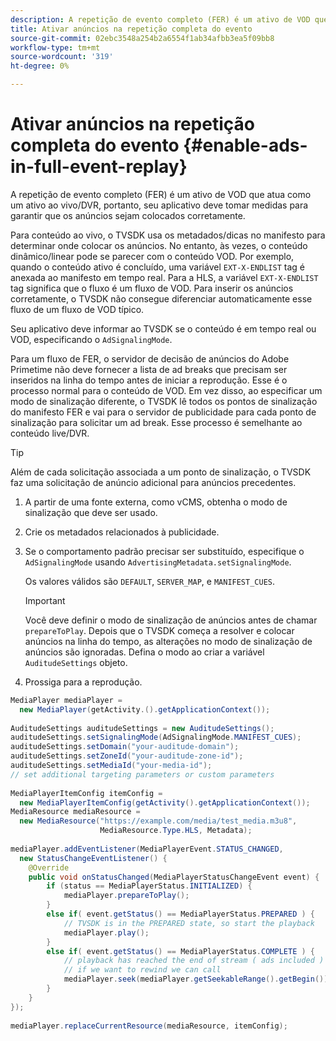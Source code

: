 ```yaml
---
description: A repetição de evento completo (FER) é um ativo de VOD que atua como um ativo ao vivo/DVR, portanto, seu aplicativo deve tomar medidas para garantir que os anúncios sejam colocados corretamente.
title: Ativar anúncios na repetição completa do evento
source-git-commit: 02ebc3548a254b2a6554f1ab34afbb3ea5f09bb8
workflow-type: tm+mt
source-wordcount: '319'
ht-degree: 0%

---
```


# Ativar anúncios na repetição completa do evento {#enable-ads-in-full-event-replay}

A repetição de evento completo (FER) é um ativo de VOD que atua como um ativo ao vivo/DVR, portanto, seu aplicativo deve tomar medidas para garantir que os anúncios sejam colocados corretamente.

Para conteúdo ao vivo, o TVSDK usa os metadados/dicas no manifesto para determinar onde colocar os anúncios. No entanto, às vezes, o conteúdo dinâmico/linear pode se parecer com o conteúdo VOD. Por exemplo, quando o conteúdo ativo é concluído, uma variável `EXT-X-ENDLIST` tag é anexada ao manifesto em tempo real. Para a HLS, a variável `EXT-X-ENDLIST` tag significa que o fluxo é um fluxo de VOD. Para inserir os anúncios corretamente, o TVSDK não consegue diferenciar automaticamente esse fluxo de um fluxo de VOD típico.

Seu aplicativo deve informar ao TVSDK se o conteúdo é em tempo real ou VOD, especificando o `AdSignalingMode`.

Para um fluxo de FER, o servidor de decisão de anúncios do Adobe Primetime não deve fornecer a lista de ad breaks que precisam ser inseridos na linha do tempo antes de iniciar a reprodução. Esse é o processo normal para o conteúdo de VOD. Em vez disso, ao especificar um modo de sinalização diferente, o TVSDK lê todos os pontos de sinalização do manifesto FER e vai para o servidor de publicidade para cada ponto de sinalização para solicitar um ad break. Esse processo é semelhante ao conteúdo live/DVR.

>[!TIP]
>
>Além de cada solicitação associada a um ponto de sinalização, o TVSDK faz uma solicitação de anúncio adicional para anúncios precedentes.

1. A partir de uma fonte externa, como vCMS, obtenha o modo de sinalização que deve ser usado.
1. Crie os metadados relacionados à publicidade.
1. Se o comportamento padrão precisar ser substituído, especifique o `AdSignalingMode` usando `AdvertisingMetadata.setSignalingMode`.

   Os valores válidos são `DEFAULT`, `SERVER_MAP`, e `MANIFEST_CUES`.

   >[!IMPORTANT]
   >
   >Você deve definir o modo de sinalização de anúncios antes de chamar `prepareToPlay`. Depois que o TVSDK começa a resolver e colocar anúncios na linha do tempo, as alterações no modo de sinalização de anúncios são ignoradas. Defina o modo ao criar a variável `AuditudeSettings` objeto.

1. Prossiga para a reprodução.

<!--<a id="example_6DECA71C3C3B4551805C09A80686552F"></a>-->

```java
MediaPlayer mediaPlayer =  
  new MediaPlayer(getActivity.().getApplicationContext()); 
 
AuditudeSettings auditudeSettings = new AuditudeSettings(); 
auditudeSettings.setSignalingMode(AdSignalingMode.MANIFEST_CUES); 
auditudeSettings.setDomain("your-auditude-domain"); 
auditudeSettings.setZoneId("your-auditude-zone-id"); 
auditudeSettings.setMediaId("your-media-id"); 
// set additional targeting parameters or custom parameters 
 
MediaPlayerItemConfig itemConfig =  
  new MediaPlayerItemConfig(getActivity().getApplicationContext()); 
MediaResource mediaResource =  
  new MediaResource("https://example.com/media/test_media.m3u8",  
                    MediaResource.Type.HLS, Metadata); 
 
mediaPlayer.addEventListener(MediaPlayerEvent.STATUS_CHANGED,  
  new StatusChangeEventListener() { 
    @Override 
    public void onStatusChanged(MediaPlayerStatusChangeEvent event) { 
        if (status == MediaPlayerStatus.INITIALIZED) { 
            mediaPlayer.prepareToPlay(); 
        } 
        else if( event.getStatus() == MediaPlayerStatus.PREPARED ) { 
            // TVSDK is in the PREPARED state, so start the playback 
            mediaPlayer.play(); 
        } 
        else if( event.getStatus() == MediaPlayerStatus.COMPLETE ) { 
            // playback has reached the end of stream ( ads included ) 
            // if we want to rewind we can call 
            mediaPlayer.seek(mediaPlayer.getSeekableRange().getBegin()); 
        } 
    } 
}); 
 
mediaPlayer.replaceCurrentResource(mediaResource, itemConfig); 
```
